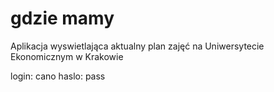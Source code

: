 # gdzie mamy
Aplikacja wyswietlająca aktualny plan zajęć na Uniwersytecie Ekonomicznym w Krakowie

login: cano
haslo: pass
